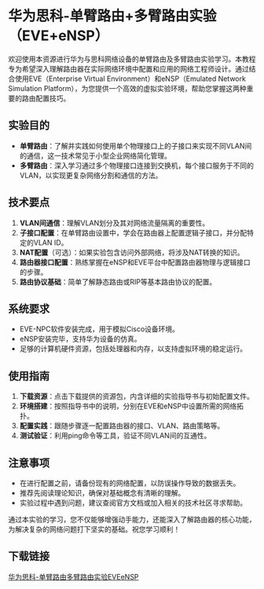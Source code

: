 # 华为思科-单臂路由+多臂路由实验（EVE+eNSP）

欢迎使用本资源进行华为与思科网络设备的单臂路由及多臂路由实验学习。本教程专为希望深入理解路由器在实际网络环境中配置和应用的网络工程师设计。通过结合使用EVE（Enterprise Virtual Environment）和eNSP（Emulated Network Simulation Platform），为您提供一个高效的虚拟实验环境，帮助您掌握这两种重要的路由配置技巧。

## 实验目的

- **单臂路由**：了解并实践如何使用单个物理接口上的子接口来实现不同VLAN间的通信，这一技术常见于小型企业网络简化管理。
- **多臂路由**：深入学习通过多个物理接口连接到交换机，每个接口服务于不同的VLAN，以实现更复杂网络分割和通信的方法。

## 技术要点

1. **VLAN间通信**：理解VLAN划分及其对网络流量隔离的重要性。
2. **子接口配置**：在单臂路由设置中，学会在路由器上配置逻辑子接口，并分配特定的VLAN ID。
3. **NAT配置**（可选）：如果实验包含访问外部网络，将涉及NAT转换的知识。
4. **路由器接口配置**：熟练掌握在eNSP和EVE平台中配置路由器物理与逻辑接口的步骤。
5. **路由协议基础**：简单了解静态路由或RIP等基本路由协议的配置。

## 系统要求

- EVE-NPC软件安装完成，用于模拟Cisco设备环境。
- eNSP安装完毕，支持华为设备的仿真。
- 足够的计算机硬件资源，包括处理器和内存，以支持虚拟环境的稳定运行。
  
## 使用指南

1. **下载资源**：点击下载提供的资源包，内含详细的实验指导书与初始配置文件。
2. **环境搭建**：按照指导书中的说明，分别在EVE和eNSP中设置所需的网络拓扑。
3. **配置实践**：跟随步骤逐一配置路由器的接口、VLAN、路由策略等。
4. **测试验证**：利用ping命令等工具，验证不同VLAN间的互通性。

## 注意事项

- 在进行配置之前，请备份现有的网络配置，以防误操作导致的数据丢失。
- 推荐先阅读理论知识，确保对基础概念有清晰的理解。
- 实验过程中遇到问题，建议查阅官方文档或加入相关的技术社区寻求帮助。

通过本实验的学习，您不仅能够增强动手能力，还能深入了解路由器的核心功能，为解决复杂的网络问题打下坚实的基础。祝您学习顺利！

## 下载链接

[华为思科-单臂路由多臂路由实验EVEeNSP](https://pan.quark.cn/s/4dcbbc14bdae)
